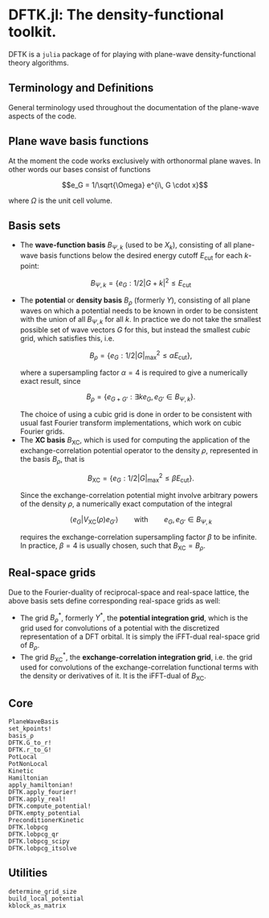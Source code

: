 # DFTK.jl: The density-functional toolkit.

DFTK is a `julia` package of for playing with
plane-wave density-functional theory algorithms.


## Terminology and Definitions
General terminology used throughout the documentation
of the plane-wave aspects of the code.

## Plane wave basis functions
At the moment the code works exclusively with orthonormal plane waves.
In other words our bases consist of functions
```math
e_G = 1/\sqrt{\Omega} e^{i\, G \cdot x}
```
where $\Omega$ is the unit cell volume.

## Basis sets
- The **wave-function basis** $B_{Ψ,k}$ (used to be $X_k$), consisting of all
  plane-wave basis functions below the desired energy cutoff $E_\text{cut}$
  for each $k$-point:
  ```math
  B_{Ψ,k} = \{ e_G : 1/2 |G + k|^2 ≤ E_\text{cut}
  ```
- The **potential** or **density basis** $B_\rho$ (formerly $Y$), consisting of
  all plane waves on which a potential needs to be known in order to be
  consistent with the union of all $B_{Ψ,k}$ for all $k$. In practice
  we do not take the smallest possible set of wave vectors $G$ for this, but
  instead the smallest *cubic* grid, which satisfies this, i.e.
  ```math
  B_\rho = \{ e_G : 1/2 |G|_\text{max}^2 ≤ α E_\text{cut} \},
  ```
  where a supersampling factor $\alpha = 4$ is required to give a numerically
  exact result, since
  ```math
  B_\rho = \{ e_{G+G'} : ∃k e_G, e_{G'} ∈ B_{Ψ,k} \}.
  ```
  The choice of using a cubic grid is done in order to be consistent with usual
  fast Fourier transform implementations, which work on cubic Fourier grids.
- The **XC basis** $B_\text{XC}$, which is used for computing the application
  of the exchange-correlation potential operator to the density $\rho$,
  represented in the basis $B_\rho$, that is
  ```math
  B_\text{XC}  = \{e_G : 1/2 |G|_\text{max}^2 ≤ β E_\text{cut} \}.
  ```
  Since the exchange-correlation potential might involve arbitrary powers of the
  density $ρ$, a numerically exact computation of the integral
  ```math
  \langle e_G | V_\text{XC}(ρ) e_{G'} \rangle \qquad \text{with} \qquad e_G, e_{G'} ∈ B_{Ψ,k}
  ```
  requires the exchange-correlation supersampling factor $\beta$ to be infinite.
  In practice, $\beta =4$ is usually chosen, such that $B_\text{XC} = B_\rho$.

## Real-space grids
Due to the Fourier-duality of reciprocal-space and real-space lattice,
the above basis sets define corresponding real-space grids as well:

- The grid $B_\rho^\ast$, formerly $Y^\ast$, the **potential integration grid**,
  which is the grid used for convolutions of a potential with the discretized
  representation of a DFT orbital. It is simply the iFFT-dual real-space grid
  of $B_\rho$.
- The grid $B^\ast_\text{XC}$, the **exchange-correlation integration grid**,
  i.e. the grid used for convolutions of the exchange-correlation functional
  terms with the density or derivatives of it. It is the iFFT-dual of $B_\text{XC}$.

## Core

```@docs
PlaneWaveBasis
set_kpoints!
basis_ρ
DFTK.G_to_r!
DFTK.r_to_G!
PotLocal
PotNonLocal
Kinetic
Hamiltonian
apply_hamiltonian!
DFTK.apply_fourier!
DFTK.apply_real!
DFTK.compute_potential!
DFTK.empty_potential
PreconditionerKinetic
DFTK.lobpcg
DFTK.lobpcg_qr
DFTK.lobpcg_scipy
DFTK.lobpcg_itsolve
```

## Utilities
```@docs
determine_grid_size
build_local_potential
kblock_as_matrix
```
